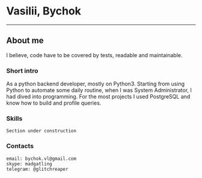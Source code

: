 # Vasilii, Bychok

***

## About me

I believe, code have to be covered by tests, readable and maintainable.

### Short intro

As a python backend developer, mostly on Python3. Starting from using Python to automate some daily routine, when I was System Administrator, I had dived into programming. For the most projects I used PostgreSQL and know how to build and profile queries.

### Skills

    Section under construction

### Contacts

    email: bychok.vl@gmail.com
    skype: madgatling
    telegram: @glitchreaper
